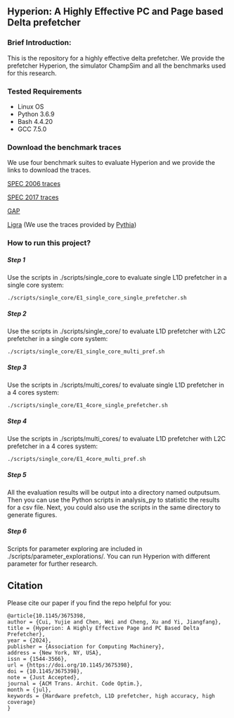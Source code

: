 ## Hyperion: A Highly Effective PC and Page based Delta prefetcher

### **Brief Introduction:**

This is the repository for a highly effective delta prefetcher. We provide the prefetcher Hyperion, the simulator ChampSim and all the benchmarks used for this research.

### Tested Requirements

- Linux OS 
- Python 3.6.9
- Bash 4.4.20
- GCC 7.5.0

### Download the benchmark traces

We use four benchmark suites to evaluate Hyperion and we provide the links to download the traces.

[SPEC 2006 traces](https://dpc3.compas.cs.stonybrook.edu/champsim-traces/speccpu/)

[SPEC 2017 traces](https://dpc3.compas.cs.stonybrook.edu/champsim-traces/speccpu/)

[GAP](https://utexas.app.box.com/s/2k54kp8zvrqdfaa8cdhfquvcxwh7yn85/folder/132804668078)

[Ligra](https://github.com/CMU-SAFARI/Pythia/blob/master/scripts/artifact_traces.csv) (We use the traces provided by [Pythia](https://dl.acm.org/doi/10.1145/3466752.3480114))

### How to run this project?

##### Step 1

Use the scripts in ./scripts/single_core to evaluate single L1D prefetcher in a single core system:

```
./scripts/single_core/E1_single_core_single_prefetcher.sh
```

##### Step 2

Use the scripts in ./scripts/single_core/ to evaluate  L1D prefetcher with L2C prefetcher in a single core system:

```
./scripts/single_core/E1_single_core_multi_pref.sh
```

##### Step 3

Use the scripts in ./scripts/multi_cores/ to evaluate  single  L1D prefetcher in a 4 cores system:

```
./scripts/single_core/E1_4core_single_prefetcher.sh
```

##### Step 4

Use the scripts in ./scripts/multi_cores/ to evaluate  L1D prefetcher with L2C prefetcher in a 4 cores system:

```
./scripts/single_core/E1_4core_multi_pref.sh
```

##### Step 5

All the evaluation results will be output into a directory named outputsum. Then you can use the Python scripts in analysis_py to statistic the results for a csv file. Next, you could also use the scripts in the same directory to generate figures. 

##### Step 6

Scripts for parameter exploring are included in  ./scripts/parameter_explorations/. You can run Hyperion with different parameter for further research.

## Citation

Please cite our paper if you find the repo helpful for you:

```
@article{10.1145/3675398,
author = {Cui, Yujie and Chen, Wei and Cheng, Xu and Yi, Jiangfang},
title = {Hyperion: A Highly Effective Page and PC Based Delta Prefetcher},
year = {2024},
publisher = {Association for Computing Machinery},
address = {New York, NY, USA},
issn = {1544-3566},
url = {https://doi.org/10.1145/3675398},
doi = {10.1145/3675398},
note = {Just Accepted},
journal = {ACM Trans. Archit. Code Optim.},
month = {jul},
keywords = {Hardware prefetch, L1D prefetcher, high accuracy, high coverage}
}
```

